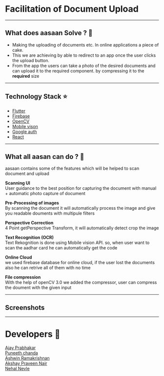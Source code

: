 # Facilitation of Document Upload

___
## What does aasaan Solve ? :eyes:

* Making the uploading of documents etc. In online applications a piece of cake.
* This we are achieving by able to redirect to an app once the user clicks the upload button.
* From the app the users can take a photo of the desired documents and can upload it to the required component. by compressing it to the **required** size

___
## Technology Stack :star:

* [Flutter](https://flutter.dev/)
* [Firebase](https://firebase.google.com/)
* [OpenCV](https://opencv.org/)
* [Mobile vison](https://developers.google.com/vision)
* [Google auth](https://developers.google.com/identity/protocols/oauth2)
* [React](https://reactjs.org/)

___
## What all aasan can do ? :thought_balloon:

aasaan contains some of the features which will be helped to scan document and upload

**Scanning UI** \
User guidance to the best position for capturing the document with manual + automatic photo capture of document

**Pre-Processing of images** \
By scanning the document it will automatically process the image and give you readable douments with multipule filters

**Perspective Correction** \
4 Point getPerspective Transform, it will automatically detect crop the image

**Text Recognition (OCR)** \
Text Rekognition is done using Mobile vision API. so, when user want to scan the aadhar card he can automatically get the code
 
**Online Cloud** \
we used firebase database for online cloud, if the user lost the documents also he can retrive all of them with no time

**File compression** \
With the help of openCV 3.0 we added the compressor, user can compress the doument with the given input 

___
## Screenshots
___
# Developers :information_desk_person:

[Ajay Prabhakar](https://github.com/chromicle) \
[Puneeth chanda](https://github.com/puneeth2001) \
[Ashwin Ramakrishnan](https://github.com/ashwinkey04) \
[Akshay Praveen Nair](https://github.com/iammarco11) \
[Nehal Nevle](https://github.com/Blackcipher101)
